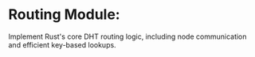 # Routing Module:

Implement Rust's core DHT routing logic, including node communication and efficient key-based lookups.